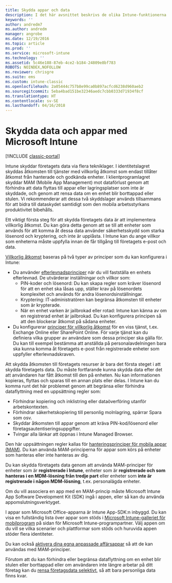 ```yaml
---
title: Skydda appar och data
description: I det här avsnittet beskrivs de olika Intune-funktionerna och hur du kan skydda företagets appar och data.
keywords: ''
author: andredm7
ms.author: andredm
manager: angrobe
ms.date: 12/19/2016
ms.topic: article
ms.prod: ''
ms.service: microsoft-intune
ms.technology: ''
ms.assetid: 5c46e188-87eb-4ce2-b184-24809e8bf783
ROBOTS: NOINDEX,NOFOLLOW
ms.reviewer: chrisgre
ms.suite: ems
ms.custom: intune-classic
ms.openlocfilehash: 2a05444c757b8e99ca0b897acfcd6238d960aeb2
ms.sourcegitcommit: 5eba4bad151be32346aedc7cbb0333d71934f8cf
ms.translationtype: HT
ms.contentlocale: sv-SE
ms.lasthandoff: 04/16/2018
---
```

# <a name="protect-apps-and-data-with-microsoft-intune"></a>Skydda data och appar med Microsoft Intune

[!INCLUDE [classic-portal](../includes/classic-portal.md)]

Intune skyddar företagets data via flera tekniklager. I identitetslagret skyddas åtkomsten till tjänster med villkorlig åtkomst som endast tillåter åtkomst från hanterade och godkända enheter. I klientprogramlagret skyddar MAM (Mobile App Management) mot dataförlust genom att förhindra att data flyttas till appar eller lagringsplatser som inte är skyddade, och genom att rensa data om en enhet blir borttappad eller stulen. Vi rekommenderar att dessa två skyddslager används tillsammans för att bidra till dataskydet samtidigt som den mobila arbetsstyrkans produktivitet bibehålls.

Ett viktigt första steg för att skydda företagets data är att implementera villkorlig åtkomst. Du kan göra detta genom att se till att enheter som används för att komma åt dessa data använder säkerhetsskydd som starka lösenord och kryptering, och inte är upplåsta. I Intune kan du ange villkor som enheterna måste uppfylla innan de får tillgång till företagets e-post och data.

[Villkorlig åtkomst](restrict-access-to-email-and-o365-services-with-microsoft-intune.md) baseras på två typer av principer som du kan konfigurera i Intune:
- Du använder [efterlevnadsprinciper](introduction-to-device-compliance-policies-in-microsoft-intune.md) när du vill fastställa en enhets efterlevnad. De utvärderar inställningar och villkor som:
  - PIN-koder och lösenord: Du kan skapa regler som kräver lösenord för att en enhet ska låsas upp, ställer krav på lösenordets komplexitet och används för andra lösenordsinställningar.
  - Kryptering: IT-administratören kan begränsa åtkomsten till enheter som är krypterade.
  - När en enhet varken är jailbrokad eller rotad: Intune kan känna av om en registrerad enhet är jailbrokad. Du kan konfigurera principen så att den blockerar åtkomst på sådana enheter.
- Du konfigurerar [principer för villkorlig åtkomst](restrict-access-to-email-and-o365-services-with-microsoft-intune.md) för en viss tjänst, t.ex. Exchange Online eller SharePoint Online. För varje tjänst kan du definiera vilka grupper av användare som dessa principer ska gälla för. Du kan till exempel bestämma att anställda på personalavdelningen bara ska kunna komma åt företagets e-post från registrerade enheter som uppfyller efterlevnadskraven.

Att skydda åtkomsten till företagets resurser är bara det första steget i att skydda företagets data. Du måste fortfarande kunna skydda data efter det att användaren har fått åtkomst till den på enheten. Nu kan informationen kopieras, flyttas och sparas till en annan plats eller delas. I Intune kan du komma runt det här problemet genom att begränsa eller förhindra dataflyttning med en uppsättning regler som:
- Förhindrar kopiering och inklistring eller dataöverföring utanför arbetskontexten.
- Förhindrar säkerhetskopiering till personlig molnlagring, spärrar Spara som osv.
- Skyddar åtkomsten till appar genom att kräva PIN-kod/lösenord eller företagsautentiseringsuppgifter.
- Tvingar alla länkar att öppnas i Intune Managed Browser.

Den här uppsättningen regler kallas för [hanteringsprinciper för mobila appar (MAM)](protect-app-data-using-mobile-app-management-policies-with-microsoft-intune.md). Du kan använda MAM-principerna för appar som körs på enheter som hanteras eller inte hanteras av dig.  

Du kan skydda företagets data genom att använda MAM-principer för enheter som är **registrerade i Intune**, enheter som är **registrerade och som hanteras i en MDM-lösning från tredje part** eller enheter som **inte är registrerade i någon MDM-lösning**, t.ex. personalägda enheter.

Om du vill associera en app med en MAM-princip måste Microsoft Intune App Software Development Kit (SDK) ingå i appen, eller så kan du använda appomslutningsverktyget.

I appar som Microsoft Office-apparna är Intune App-SDK:n inbyggd. Du kan visa en fullständig lista över appar som stöds i [Microsoft Intune-galleriet för mobilprogram](https://www.microsoft.com/cloud-platform/microsoft-intune-apps) på sidan för Microsoft Intune-programpartner. Välj appen om du vill se vilka scenarier och plattformar som stöds och huruvida appen stöder flera identiteter.

Du kan också [aktivera dina egna anpassade affärsappar](/intune/apps-prepare-mobile-application-management) så att de kan användas med MAM-principer.

Förutom att du kan förhindra eller begränsa dataflyttning om en enhet blir stulen eller borttappad eller om användaren inte längre arbetar på ditt företag kan du [rensa företagsdata selektivt](wipe-managed-company-app-data-with-microsoft-intune.md), så att bara personliga data finns kvar.
